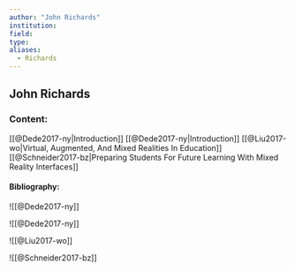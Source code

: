 ```yaml
---
author: "John Richards"
institution:
field:
type:
aliases:
  - Richards
---
```


## John Richards

### Content:
[[@Dede2017-ny|Introduction]]
[[@Dede2017-ny|Introduction]]
[[@Liu2017-wo|Virtual, Augmented, And Mixed Realities In Education]]
[[@Schneider2017-bz|Preparing Students For Future Learning With Mixed Reality Interfaces]]

#### Bibliography:

![[@Dede2017-ny]]

![[@Dede2017-ny]]

![[@Liu2017-wo]]

![[@Schneider2017-bz]]